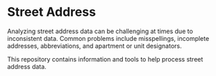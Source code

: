 Street Address
===============

Analyzing street address data can be challenging at times due to inconsistent data. Common problems include misspellings, incomplete addresses, abbreviations, and apartment or unit designators.

This repository contains information and tools to help process street address data.
